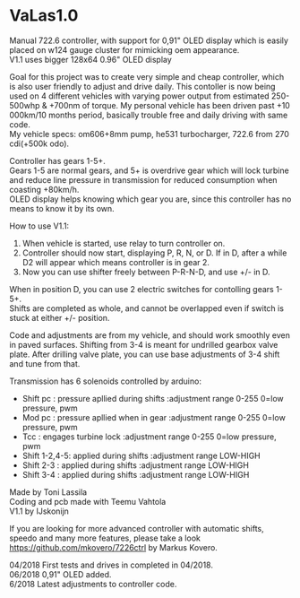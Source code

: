 # VaLas1.0
Manual 722.6 controller, with support for 0,91" OLED display which is easily placed on w124 gauge cluster for mimicking oem appearance.  
V1.1 uses bigger 128x64 0.96" OLED display


Goal for this project was to create very simple and cheap controller, which is also user friendly to adjust and drive daily. 
This contoller is now being used on 4 different vehicles with varying power output from estimated 250-500whp & +700nm of torque. 
My personal vehicle has been driven past +10 000km/10 months period, basically trouble free and daily driving with same code.  
My vehicle specs: om606+8mm pump, he531 turbocharger, 722.6 from 270 cdi(+500k odo).  


Controller has gears 1-5+.  
Gears 1-5 are normal gears, and 5+ is overdrive gear which will lock turbine and reduce line pressure in transmission for reduced consumption when coasting +80km/h.  
OLED display helps knowing which gear you are, since this controller has no means to know it by its own.  


How to use V1.1:  
1. When vehicle is started, use relay to turn controller on.
2. Controller should now start, displaying P, R, N, or D. If in D, after a while D2 will appear which means controller is in gear 2.
3. Now you can use shifter freely between P-R-N-D, and use +/- in D.

When in position D, you can use 2 electric switches for contolling gears 1-5+.  
Shifts are completed as whole, and cannot be overlapped even if switch is stuck at either +/- position.  


Code and adjustments are from my vehicle, and should work smoothly even in paved surfaces. Shifting from 3-4 is meant for undrilled gearbox valve plate. 
After drilling valve plate, you can use base adjustments of 3-4 shift and tune from that.  


Transmission has 6 solenoids controlled by arduino:  
- Shift pc     : pressure apllied during shifts :adjustment range 0-255 0=low pressure, pwm
- Mod pc       : pressure apllied when in gear  :adjustment range 0-255 0=low pressure, pwm
- Tcc          : engages turbine lock           :adjustment range 0-255 0=low pressure, pwm
- Shift 1-2,4-5: applied during shifts          :adjustment range LOW-HIGH
- Shift 2-3    : applied during shifts          :adjustment range LOW-HIGH
- Shift 3-4    : applied during shifts          :adjustment range LOW-HIGH


Made by Toni Lassila  
Coding and pcb made with Teemu Vahtola  
V1.1 by IJskonijn  

If you are looking for more advanced controller with automatic shifts, speedo and many more features, please take a look https://github.com/mkovero/7226ctrl by Markus Kovero.  

04/2018 First tests and drives in completed in 04/2018.  
06/2018 0,91" OLED added.  
6/2018 Latest adjustments to controller code.  
